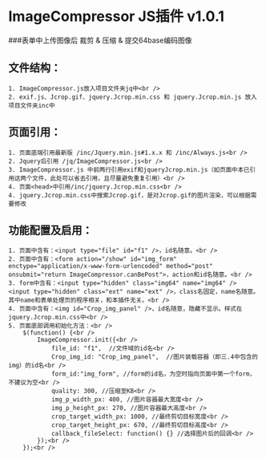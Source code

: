 # ImageCompressor JS插件 v1.0.1
###表单中上传图像后 裁剪 & 压缩 & 提交64base编码图像

文件结构：
-------------
	1. ImageCompressor.js放入项目文件夹jq中<br />
	2. exif.js、Jcrop.gif、jquery.Jcrop.min.css 和 jquery.Jcrop.min.js 放入项目文件夹inc中

页面引用：
-------------
	1. 页面底端引用最新版 /inc/Jquery.min.js#1.x.x 和 /inc/Always.js<br />
	2. Jquery后引用 /jq/ImageCompressor.js<br />
	3. ImageCompressor.js 中前两行引用exif和jqueryJcrop.min.js（如页面中本已引用这两个文件，此处可以省去引用，且尽量避免重复引用）<br />
	4. 页面<head>中引用/inc/jquery.Jcrop.min.css<br />
	4. jquery.Jcrop.min.css中搜索Jcrop.gif，是对Jcrop.gif的图片渲染，可以根据需要修改

功能配置及启用：
--------------
	1. 页面中含有：<input type="file" id="f1" />，id名随意。<br />
	2. 页面中含有：<form action="/show" id="img_form" enctype="application/x-www-form-urlencoded" method="post" onsubmit="return ImageCompressor.canBePost">，action和id名随意。<br />
	3. form中含有：<input type="hidden" class="img64" name="img64" /> <input type="hidden" class="ext" name="ext" />，class名固定，name名随意。其中name和表单处理页的程序相关，和本插件无关。<br />
	4. 页面中含有：<img id="Crop_img_panel" />，id名随意，隐藏不显示。样式在jquery.Jcrop.min.css中<br />
	5. 页面底部调用初始化方法：<br />
		$(function() {<br />
	        ImageCompressor.init({<br />
	            file_id: "f1",	//文件域的id名<br />
	            Crop_img_id: "Crop_img_panel",	//图片装载容器（即三.4中包含的img）的id名<br />
	            form_id:"img_form",	//form的id名，为空时指向页面中第一个form，不建议为空<br />
	            quality: 300, //压缩至KB<br />
	            img_p_width_px: 400, //图片容器最大宽度<br />
	            img_p_height_px: 270, //图片容器最大高度<br />
	            crop_target_width_px: 1000, //最终剪切目标宽度<br />
	            crop_target_height_px: 670, //最终剪切目标高度<br />
	            callback_fileSelect: function() {} //选择图片后的回调<br />
	        });<br />
	    });<br />
